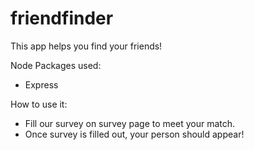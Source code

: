 # friendfinder
This app helps you find your friends!

Node Packages used:
* Express

How to use it:
* Fill our survey on survey page to meet your match.
* Once survey is filled out, your person should appear!